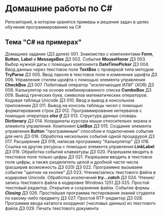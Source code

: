 # Домашние работы по C#
Репозиторий, в котором хранятся примеры и решения задач в целях обучения программированию на C#

## Тема "C# на примерах"

Домашнее задание (ДЗ далее) 001. Знакомство с компонентами **Form**, **Button**, **Label** и **MessageBox**
ДЗ 002. Событие **MouseHover**
ДЗ 003. Выбор нужной даты с помощью компонента **DateTimePicker**
ДЗ 004. Ввод данных через текстовое поле **TextBox** с проверкой типа методом **TryParse**
ДЗ 005. Ввод пароля в текстовое поле и изменение шрифта
ДЗ 006. Управление стилем шрифта с помощью элемента управления **CheckBox**
ДЗ 007. Побитовый оператор "исключающее ИЛИ" (XOR)
ДЗ 008. Калькулятор на основе комбинированного списка **ComboBox**
ДЗ 009. Вывод греческих букв, символов математических операторов. Кодовая таблица Unicode
ДЗ 010. Ввод и вывод в консольном приложении
ДЗ 011. Вывод на консоль таблицы чисел с помощью форматирования строк
ДЗ 012. Программирование интервалов с помощью оператора ***else if***
ДЗ 013. Структура данных словарь **Dictionary**
ДЗ 014. Координаты курсора мыши относительно экрана и элемента управления. Компонент **ListBox**
ДЗ 015. Создание элемента управления **Button** "программным" способом и подключение события для него
ДЗ 016. Обработка нескольких событий одной процедурой
ДЗ 017. Расширение ДЗ 016, написав программку "Калькулятор"
ДЗ 018. Ссылка на другие ресурсы с помощью элемента управления **LinkLabel**
ДЗ 019. Обработка событий клавиатуры
ДЗ 020. Разрешаем вводить в текстовое поле только цифры
ДЗ 021. Разрешаем вводить в текстовое поле цифры, а также разделитель целой и дробной части числа (расширив возможность ДЗ 020)
ДЗ 022. Программно вызываем событие "щелчок на кнопке"
ДЗ 023. Чтение/запись текстового файла в кодировке Unicode. Обработка исключений ***try...catch***
ДЗ 024. Чтение/запись текстового файла в кодировке Windows 1251
ДЗ 025. Простой текстовый редактор. Открытие и сохранение файла. Событие формы ***Closing***
ДЗ 026. Простейшая программа тестирования знаний студента по какому-либо предмету
ДЗ 027. Простой RTF-редактор
ДЗ 028. Программа ввода каталога координат (числовых данных) из текстового файла
ДЗ 029. Печать текстового документа